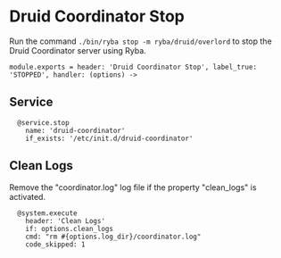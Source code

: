 
# Druid Coordinator Stop

Run the command `./bin/ryba stop -m ryba/druid/overlord` to stop the Druid 
Coordinator server using Ryba.

    module.exports = header: 'Druid Coordinator Stop', label_true: 'STOPPED', handler: (options) ->

## Service

      @service.stop
        name: 'druid-coordinator'
        if_exists: '/etc/init.d/druid-coordinator'

## Clean Logs

Remove the "coordinator.log" log file if the property "clean_logs" is
activated.

      @system.execute
        header: 'Clean Logs'
        if: options.clean_logs
        cmd: "rm #{options.log_dir}/coordinator.log"
        code_skipped: 1
